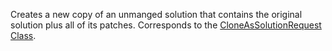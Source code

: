 Creates a new copy of an unmanged solution that contains the original solution plus all of its patches.
Corresponds to the [CloneAsSolutionRequest Class](https://msdn.microsoft.com/library/microsoft.crm.sdk.messages.cloneassolutionrequest.aspx).
